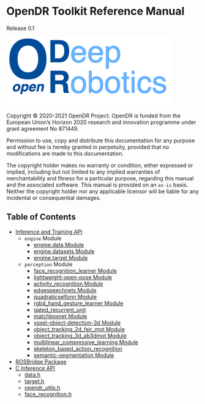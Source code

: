 # OpenDR Toolkit Reference Manual

Release 0.1

![OpenDR](images/opendr_logo.png)

Copyright &copy; 2020-2021 OpenDR Project.
OpenDR is funded from the European Union’s Horizon 2020 research and innovation programme under grant agreement No 871449.

Permission to use, copy and distribute this documentation for any purpose and without fee is hereby granted in perpetuity, provided that no modifications are made to this documentation.

The copyright holder makes no warranty or condition, either expressed or implied, including but not limited to any implied warranties of merchantability and fitness for a particular purpose, regarding this manual and the associated software.
This manual is provided on an `as-is` basis.
Neither the copyright holder nor any applicable licensor will be liable for any incidental or consequential damages.

## Table of Contents

- [Inference and Training API](inference-and-training-api.md)
    - `engine` Module
        - [engine.data Module](engine-data.md)
        - [engine.datasets Module](engine-datasets.md)
        - [engine.target Module](engine-target.md)
    - `perception` Module
        - [face_recognition_learner Module](face-recognition.md)
        - [lightweight-open-pose Module](lightweight-open-pose.md)
        - [activity_recognition Module](activity-recognition.md)
        - [edgespeechnets Module](edgespeechnets.md)
        - [quadraticselfonn Module](quadratic-selfonn.md)
        - [rgbd_hand_gesture_learner Module](rgbd_hand_gesture_learner.md)
        - [gated_recurrent_unit](gated-recurrent-unit-learner.md)
        - [matchboxnet Module](matchboxnet.md)
        - [voxel-object-detection-3d Module](voxel-object-detection-3d.md)
        - [object_tracking_2d_fair_mot Module](object-tracking-2d-fair-mot.md)
        - [object_tracking_3d_ab3dmot Module](object-tracking-3d-ab3dmot.md)
        - [multilinear_compressive_learning Module](multilinear_compressive_learning.md)
        - [skeleton_based_action_recognition](skeleton_based_action_recognition.md)
        - [semantic-segmentation Module](semantic-segmentation.md)
- [ROSBridge Package](rosbridge.md)
- [C Inference API](c-api.md)
    - [data.h](c-data-h.md)
    - [target.h](c-target-h.md) 
    - [opendr_utils.h](c-opendr-utils-h.md)
    - [face_recognition.h](c-face-recognition-h.md)
